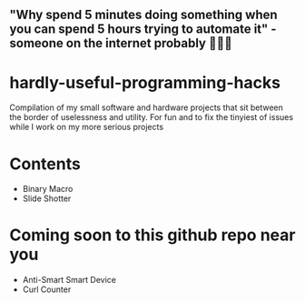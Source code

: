 ## "Why spend 5 minutes doing something when you can spend 5 hours trying to automate it" - someone on the internet probably 🧠💭🤔
# hardly-useful-programming-hacks
Compilation of my small software and hardware projects that sit between the border of uselessness and utility.
For fun and to fix the tinyiest of issues while I work on my more serious projects

# Contents
- Binary Macro 
- Slide Shotter

# Coming soon to this github repo near you
- Anti-Smart Smart Device
- Curl Counter
